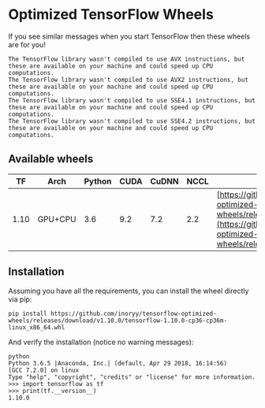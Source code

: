 # Optimized TensorFlow Wheels

If you see similar messages when you start TensorFlow then these wheels are for you!

```
The TensorFlow library wasn't compiled to use AVX instructions, but these are available on your machine and could speed up CPU computations.
The TensorFlow library wasn't compiled to use AVX2 instructions, but these are available on your machine and could speed up CPU computations.
The TensorFlow library wasn't compiled to use SSE4.1 instructions, but these are available on your machine and could speed up CPU computations.
The TensorFlow library wasn't compiled to use SSE4.2 instructions, but these are available on your machine and could speed up CPU computations.
```
## Available wheels
|TF|Arch|Python|CUDA|CuDNN|NCCL|Link|
|---|---|---|---|---|---|---|
|1.10|GPU+CPU|3.6|9.2|7.2|2.2|[https://github.com/inoryy/tensorflow-optimized-wheels/releases/tag/v1.10.0](https://github.com/inoryy/tensorflow-optimized-wheels/releases/tag/v1.10.0)|

## Installation

Assuming you have all the requirements, you can install the wheel directly via pip:

```
pip install https://github.com/inoryy/tensorflow-optimized-wheels/releases/download/v1.10.0/tensorflow-1.10.0-cp36-cp36m-linux_x86_64.whl
```
And verify the installation (notice no warning messages):

```
python
Python 3.6.5 |Anaconda, Inc.| (default, Apr 29 2018, 16:14:56) 
[GCC 7.2.0] on linux
Type "help", "copyright", "credits" or "license" for more information.
>>> import tensorflow as tf
>>> print(tf.__version__)
1.10.0
```
